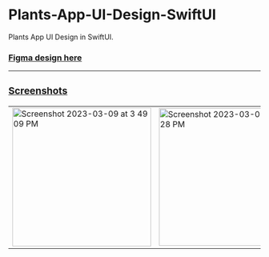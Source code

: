 # Plants-App-UI-Design-SwiftUI
Plants App UI Design in SwiftUI.

<h3><a href="https://www.figma.com/file/h7lIYAA5K5BvMMDJQUAiOX/Plants-Mobile-App-(Community)?node-id=1%3A7&t=1yoDf9LTEJpLWmZ3-1">Figma design here</a</h3>

<hr/>
<h3>Screenshots</h3>

<table>
<tr>
<td><img width="277" alt="Screenshot 2023-03-09 at 3 49 09 PM" src="https://user-images.githubusercontent.com/42321000/224001963-9cf8c264-97b4-43d3-8e45-8d3b0c83c86c.png"></td>
<td><img width="275" alt="Screenshot 2023-03-09 at 3 49 28 PM" src="https://user-images.githubusercontent.com/42321000/224001972-bf359099-a716-4543-b5aa-8f3b5888f2e0.png"></td>
<td><img width="275" alt="Screenshot 2023-03-09 at 3 49 38 PM" src="https://user-images.githubusercontent.com/42321000/224001982-d0c66620-52d1-4694-b5f1-7b00a0e5fdb1.png"></td>
</tr>
</table>
